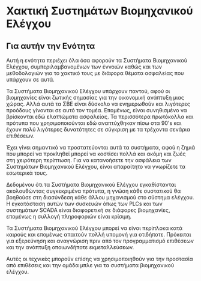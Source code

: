 # Χακτική Συστημάτων Βιομηχανικού Ελέγχου

## Για αυτήν την Ενότητα

Αυτή η ενότητα περιέχει όλα όσα αφορούν τα Συστήματα Βιομηχανικού Ελέγχου, συμπεριλαμβανομένων των έννοιών καθώς και των μεθοδολογιών για το χακτικό τους με διάφορα θέματα ασφαλείας που υπάρχουν σε αυτά.

Τα Συστήματα Βιομηχανικού Ελέγχου υπάρχουν παντού, αφού οι βιομηχανίες είναι ζωτικής σημασίας για την οικονομική ανάπτυξη μιας χώρας. Αλλά αυτά τα ΣΒΕ είναι δύσκολο να ενημερωθούν και λιγότερες προόδους γίνονται σε αυτό τον τομέα. Επομένως, είναι συνηθισμένο να βρίσκονται εδώ ελαττώματα ασφαλείας. Τα περισσότερα πρωτόκολλα και πρότυπα που χρησιμοποιούνται εδώ αναπτύχθηκαν πίσω στα 90's και έχουν πολύ λιγότερες δυνατότητες σε σύγκριση με τα τρέχοντα σενάρια επιθέσεων.

Έχει γίνει σημαντικό να προστατεύονται αυτά τα συστήματα, αφού η ζημιά που μπορεί να προκληθεί μπορεί να κοστίσει πολλά και ακόμη και ζωές στη χειρότερη περίπτωση. Για να κατανοήσετε την ασφάλεια των Συστημάτων Βιομηχανικού Ελέγχου, είναι απαραίτητο να γνωρίζετε τα εσωτερικά τους.

Δεδομένου ότι τα Συστήματα Βιομηχανικού Ελέγχου εγκαθίστανται ακολουθώντας συγκεκριμένα πρότυπα, η γνώση κάθε συστατικού θα βοηθούσε στη διασύνδεση κάθε άλλου μηχανισμού στο σύστημα ελέγχου. Η εγκατάσταση αυτών των συσκευών όπως των PLCs και των συστημάτων SCADA είναι διαφορετική σε διάφορες βιομηχανίες, επομένως η συλλογή πληροφοριών είναι κρίσιμη.

Τα Συστήματα Βιομηχανικού Ελέγχου μπορεί να είναι περίπλοκα κατά καιρούς και επομένως απαιτούν πολλή υπομονή για οτιδήποτε. Πρόκειται για εξερεύνηση και αναγνώριση πριν από τον προγραμματισμό επιθέσεων και την ανάπτυξη οποιωνδήποτε εκμεταλλεύσεων.

Αυτές οι τεχνικές μπορούν επίσης να χρησιμοποιηθούν για την προστασία από επιθέσεις και την ομάδα μπλε για τα συστήματα βιομηχανικού ελέγχου.
